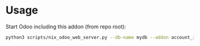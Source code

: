 # Usage

Start Odoo including this addon (from repo root):

```bash
python3 scripts/nix_odoo_web_server.py --db-name mydb --addon account_invoice_default_code_column
```
